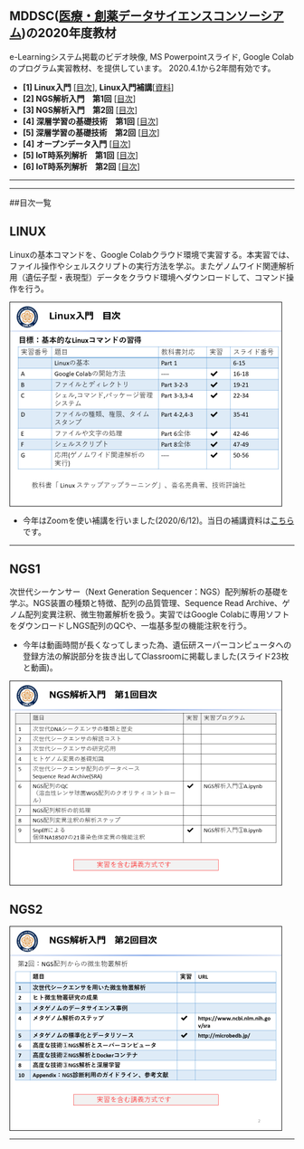 ## MDDSC([医療・創薬データサイエンスコンソーシアム](http://md-dsc.com/))の2020年度教材
e-Learningシステム掲載のビデオ映像, MS Powerpointスライド, Google Colabのプログラム実習教材、を提供しています。
2020.4.1から2年間有効です。

- **[1] Linux入門** [[目次](#LINUX)], **Linux入門補講**[[資料](https://github.com/ekaminuma/MDDSC2020/blob/master/EK_Linux入門補講_200612.pdf)] 
- **[2] NGS解析入門　第1回**  [[目次](#NGS1)]
- **[3] NGS解析入門　第2回**  [[目次](#NGS2)]
- **[4] 深層学習の基礎技術　第1回** [[目次](#DNN1)]
- **[5] 深層学習の基礎技術　第2回** [[目次](#DNN2)]
- **[4] オープンデータ入門** [[目次](#OPD)]
- **[5] IoT時系列解析　第1回** [[目次](#IoT1)]
- **[6] IoT時系列解析　第2回** [[目次](#IoT2)]

----
----
##目次一覧

## LINUX
Linuxの基本コマンドを、Google Colabクラウド環境で実習する。本実習では、ファイル操作やシェルスクリプトの実行方法を学ぶ。またゲノムワイド関連解析用（遺伝子型・表現型）データをクラウド環境へダウンロードして、コマンド操作を行う。 

<kbd><img src="EK_20_LINUX.png" border="1" align="middle" width="480" /></kbd>
 
- 今年はZoomを使い補講を行いました(2020/6/12)。当日の補講資料は<a href="./EK_Linux入門補講_200612.pdf">こちら</a>です。

----
 
## NGS1
次世代シーケンサー（Next Generation Sequencer：NGS）配列解析の基礎を学ぶ。NGS装置の種類と特徴、配列の品質管理、Sequence Read Archive、ゲノム配列変異注釈、微生物叢解析を扱う。実習ではGoogle Colabに専用ソフトをダウンロードしNGS配列のQCや、一塩基多型の機能注釈を行う。
- 今年は動画時間が長くなってしまった為、遺伝研スーパーコンピュータへの登録方法の解説部分を抜き出してClassroomに掲載しました(スライド23枚と動画)。

<kbd><img src="EK_20_NGS1.png" border="1" align="middle" width="480" /></kbd>
 
## NGS2
<kbd><img src="EK_20_NGS2.png" border="1" align="middle" width="480" /></kbd>

----

